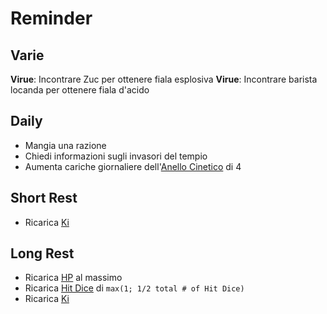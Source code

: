 # Reminder

## Varie

__Virue__: Incontrare Zuc per ottenere fiala esplosiva
__Virue__: Incontrare barista locanda per ottenere fiala d'acido

## Daily

- Mangia una razione
- Chiedi informazioni sugli invasori del tempio
- Aumenta cariche giornaliere dell'[Anello Cinetico](../02.skills/#anello-cinetico) di 4

## Short Rest

- Ricarica [Ki](../02.skills/#ki)

## Long Rest

- Ricarica [HP](../01.overview/#hp) al massimo
- Ricarica [Hit Dice](../01.overview/#hp) di `max(1; 1/2 total # of Hit Dice)`
- Ricarica [Ki](../02.skills/#ki)
